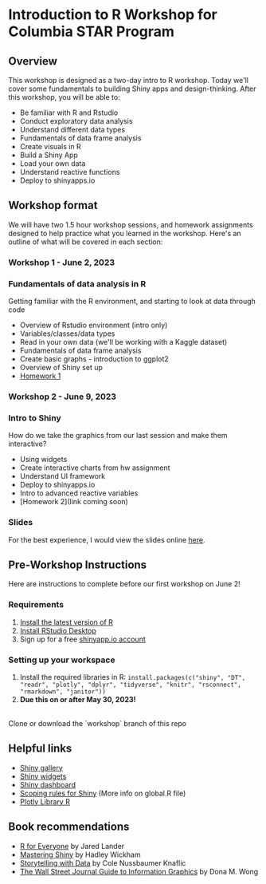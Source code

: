 # Introduction to R Workshop for Columbia STAR Program

## Overview
This workshop is designed as a two-day intro to R workshop. Today we'll cover some fundamentals to building Shiny apps and design-thinking. After this workshop, you will be able to:

- Be familiar with R and Rstudio
- Conduct exploratory data analysis
- Understand different data types
- Fundamentals of data frame analysis
- Create visuals in R
- Build a Shiny App
- Load your own data
- Understand reactive functions
- Deploy to shinyapps.io

## Workshop format
We will have two 1.5 hour workshop sessions, and homework assignments designed to help practice what you learned in the workshop. Here's an outline of what will be covered in each section:

### Workshop 1 - June 2, 2023
### Fundamentals of data analysis in R
Getting familiar with the R environment, and starting to look at data through code
- Overview of Rstudio environment (intro only)
- Variables/classes/data types
- Read in your own data (we'll be working with a Kaggle dataset)
- Fundamentals of data frame analysis
- Create basic graphs - introduction to ggplot2
- Overview of Shiny set up
- [Homework 1](/hw_1/)

### Workshop 2 - June 9, 2023
### Intro to Shiny
How do we take the graphics from our last session and make them interactive?
- Using widgets
- Create interactive charts from hw assignment
- Understand UI framework
- Deploy to shinyapps.io
- Intro to advanced reactive variables
- [Homework 2](link coming soon)

### Slides
For the best experience, I would view the slides online [here](https://docs.google.com/presentation/d/1quw8JVVBsEEMUrewK0Q4F-rbD1raPWfEYh0n5gNP_k0/edit?usp=sharing).


## Pre-Workshop Instructions
Here are instructions to complete before our first workshop on June 2!

### Requirements
1. [Install the latest version of R](https://www.r-project.org/about.html#:~:text=R%20is%20a%20language%20and,by%20John%20Chambers%20and%20colleagues)
2. [Install RStudio Desktop](https://posit.co/download/rstudio-desktop)
3. Sign up for a free [shinyapp.io account](https://www.shinyapps.io)

### Setting up your workspace
1. Install the required libraries in R:
`install.packages(c("shiny", "DT", "readr", "plotly", "dplyr", "tidyverse", "knitr", "rsconnect", "rmarkdown", "janitor"))`
2. **Due this on or after May 30, 2023!**
<br>
Clone or download the `workshop` branch of this repo 



## Helpful links
- [Shiny gallery](https://shiny.rstudio.com/gallery/)
- [Shiny widgets](https://shiny.rstudio.com/gallery/widget-gallery.html)
- [Shiny dashboard](https://rstudio.github.io/shinydashboard/get_started.html)
- [Scoping rules for Shiny](https://shiny.rstudio.com/articles/scoping.html) (More info on global.R file)
- [Plotly Library R](https://plotly.com/r/)


## Book recommendations
- [R for Everyone](https://www.jaredlander.com/r-for-everyone) by Jared Lander
- [Mastering Shiny](https://mastering-shiny.org/) by Hadley Wickham
- [Storytelling with Data](https://www.amazon.com/Storytelling-Data-Visualization-Business-Professionals/dp/1119002257) by Cole Nussbaumer Knaflic
- [The Wall Street Journal Guide to Information Graphics](https://www.amazon.com/Street-Journal-Guide-Information-Graphics/dp/0393347281) by Dona M. Wong